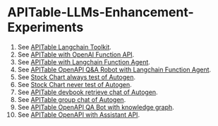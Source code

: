 # APITable-LLMs-Enhancement-Experiments

1. See [APITable Langchain Toolkit](apitable_langchain_toolkit.ipynb).
2. See [APITable with OpenAI Function API](apitable_openai_function.ipynb).
3. See [APITable with Langchain Function Agent](apitable_openai_function.ipynb).
4. See [APITable OpenAPI Q&A Robot with Langchain Function Agent](apitable_devbook_function.ipynb).
5. See [Stock Chart always test of Autogen](stock_chart_always.ipynb).
6. See [Stock Chart never test of Autogen](stock_chart_never.ipynb).
7. See [APITable devbook retrieve chat of Autogen](apitable_devbook_retrievechat_autogen.ipynb).
8. See [APITable group chat of Autogen](apitable_groupchat_autogen.ipynb).
9. See [APITable OpenAPI QA Bot with knowledge graph](apitable_devbook_knowledge_graph.ipynb).
10. See [APITable OpenAPI with Assistant API](apitable_devbook_assistant_api.ipynb).
